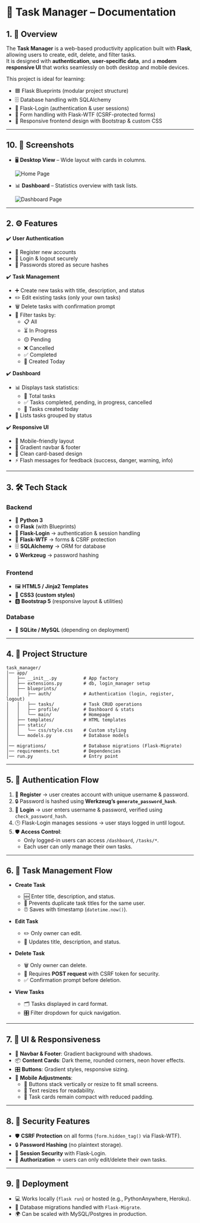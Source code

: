 # 📘 Task Manager – Documentation  

## 1. 🚀 Overview  
The **Task Manager** is a web-based productivity application built with **Flask**, allowing users to create, edit, delete, and filter tasks.  
It is designed with **authentication**, **user-specific data**, and a **modern responsive UI** that works seamlessly on both desktop and mobile devices.  

This project is ideal for learning:  
- 🟦 Flask Blueprints (modular project structure)  
- 🗄️ Database handling with SQLAlchemy  
- 🔑 Flask-Login (authentication & user sessions)  
- 📝 Form handling with Flask-WTF (CSRF-protected forms)  
- 🎨 Responsive frontend design with Bootstrap & custom CSS  
---

## 10. 📸 Screenshots  

- 🖥️ **Desktop View** – Wide layout with cards in columns.  
  
  ![Home Page](screenshot/home.png)
- 📊 **Dashboard** – Statistics overview with task lists.  
  
  ![Dashboard Page](screenshot/dashboard.png)
---

## 2. ⚙️ Features  
✔️ **User Authentication**  
- 👤 Register new accounts  
- 🔐 Login & logout securely  
- 🔑 Passwords stored as secure hashes  

✔️ **Task Management**  
- ➕ Create new tasks with title, description, and status  
- ✏️ Edit existing tasks (only your own tasks)  
- 🗑️ Delete tasks with confirmation prompt  
- 🔎 Filter tasks by:  
  - 📋 All  
  - ⏳ In Progress  
  - 🟡 Pending  
  - ❌ Cancelled  
  - ✅ Completed  
  - 📅 Created Today  

✔️ **Dashboard**  
- 📊 Displays task statistics:  
  - 📌 Total tasks  
  - ✅ Tasks completed, pending, in progress, cancelled  
  - 📅 Tasks created today  
- 📂 Lists tasks grouped by status  

✔️ **Responsive UI**  
- 📱 Mobile-friendly layout  
- 🌈 Gradient navbar & footer  
- 🧾 Clean card-based design  
- ⚡ Flash messages for feedback (success, danger, warning, info)  

---

## 3. 🛠️ Tech Stack  

### Backend  
- 🐍 **Python 3**  
- 🌐 **Flask** (with Blueprints)  
- 🔑 **Flask-Login** → authentication & session handling  
- 📝 **Flask-WTF** → forms & CSRF protection  
- 🗄️ **SQLAlchemy** → ORM for database  
- 🔒 **Werkzeug** → password hashing  

### Frontend  
- 🖼️ **HTML5 / Jinja2 Templates**  
- 🎨 **CSS3 (custom styles)**  
- 🅱️ **Bootstrap 5** (responsive layout & utilities)  

### Database  
- 💾 **SQLite / MySQL** (depending on deployment)  

---

## 4. 📂 Project Structure  

```
task_manager/
│── app/
│   ├── __init__.py          # App factory
│   ├── extensions.py        # db, login_manager setup
│   ├── blueprints/
│   │   ├── auth/            # Authentication (login, register, logout)
│   │   ├── tasks/           # Task CRUD operations
│   │   ├── profile/         # Dashboard & stats
│   │   └── main/            # Homepage
│   ├── templates/           # HTML templates
│   ├── static/
│   │   └── css/style.css    # Custom styling
│   └── models.py            # Database models
│
│── migrations/              # Database migrations (Flask-Migrate)
│── requirements.txt         # Dependencies
│── run.py                   # Entry point
```

---

## 5. 🔑 Authentication Flow  

1. 📝 **Register** → user creates account with unique username & password.  
2. 🔒 Password is hashed using **Werkzeug’s `generate_password_hash`**.  
3. 🔑 **Login** → user enters username & password, verified using `check_password_hash`.  
4. 🕒 Flask-Login manages sessions → user stays logged in until logout.  
5. 🛡️ **Access Control**:  
   - Only logged-in users can access `/dashboard`, `/tasks/*`.  
   - Each user can only manage their own tasks.  

---

## 6. 📝 Task Management Flow  

- **Create Task**  
  - 🆕 Enter title, description, and status.  
  - 🚫 Prevents duplicate task titles for the same user.  
  - ⏰ Saves with timestamp (`datetime.now()`).  

- **Edit Task**  
  - ✏️ Only owner can edit.  
  - 🔄 Updates title, description, and status.  

- **Delete Task**  
  - 🗑️ Only owner can delete.  
  - 📩 Requires **POST request** with CSRF token for security.  
  - ✅ Confirmation prompt before deletion.  

- **View Tasks**  
  - 🗂️ Tasks displayed in card format.  
  - 🎛️ Filter dropdown for quick navigation.  

---

## 7. 🎨 UI & Responsiveness  

- 🌈 **Navbar & Footer**: Gradient background with shadows.  
- 📦 **Content Cards**: Dark theme, rounded corners, neon hover effects.  
- 🎛️ **Buttons**: Gradient styles, responsive sizing.  
- 📱 **Mobile Adjustments**:  
  - 🔄 Buttons stack vertically or resize to fit small screens.  
  - 🔎 Text resizes for readability.  
  - 🧩 Task cards remain compact with reduced padding.  

---

## 8. 🔐 Security Features  

- 🛡️ **CSRF Protection** on all forms (`form.hidden_tag()` via Flask-WTF).  
- 🔒 **Password Hashing** (no plaintext storage).  
- 🔑 **Session Security** with Flask-Login.  
- 🧍 **Authorization** → users can only edit/delete their own tasks.  

---

## 9. 🚀 Deployment  

- 💻 Works locally (`flask run`) or hosted (e.g., PythonAnywhere, Heroku).  
- 🔄 Database migrations handled with `Flask-Migrate`.  
- 🌍 Can be scaled with MySQL/Postgres in production.  



